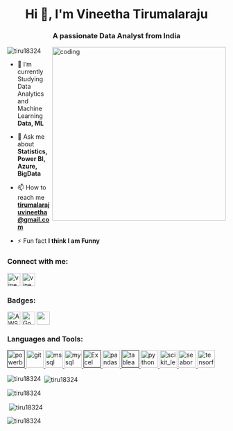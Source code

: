 
<h1 align="center">Hi 👋, I'm Vineetha Tirumalaraju</h1>
<h3 align="center">A passionate Data Analyst from India</h3> 

<img align="right" alt="coding" width="400" src="https://cdn.dribbble.com/users/1786505/screenshots/5270219/media/dfcb6f9292c3251767e6a2be8d89499e.gif">

<p align="left"> <img src="https://komarev.com/ghpvc/?username=tiru18324&label=Profile%20views&color=0e75b6&style=flat" alt="tiru18324" /> </p>

- 🌱 I’m currently Studying Data Analytics and Machine Learning **Data, ML**

- 💬 Ask me about **Statistics, Power BI, Azure, BigData**

- 📫 How to reach me **tirumalarajuvineetha@gmail.com**

- ⚡ Fun fact **I think I am Funny**


<p align="left">
</p>

<h3 align="left">Connect with me:</h3>
<p align="left">
<a href="https://instagram.com/vineetha_varma2?igshid=MzMyNGUyNmU2YQ==" target="blank"><img align="center" src="https://upload.wikimedia.org/wikipedia/commons/thumb/e/e7/Instagram_logo_2016.svg/2048px-Instagram_logo_2016.svg.png" alt="vineetha_varma2" height="30" width="30" /></a> 
<a href="https://www.linkedin.com/in/tirumalaraju-vineetha-7a08071bb/" target="blank"><img align="center" src="https://cdn-icons-png.flaticon.com/256/174/174857.png" alt="vineetha_varma" height="30" width="30" /></a>
</p>
<h3 align="left">Badges:</h3>
<p align="left">
<a href="https://www.credly.com/badges/66e6f498-c802-46d9-b41e-bd2a946be539/public_url" target="blank"><img align="center" src="https://images.credly.com/size/220x220/images/6f135924-7645-4bd2-ab68-3bc0b49c7e27/image.png" alt="AWS" height="30" width="30" /></a> 
<a href="https://www.credly.com/badges/36f05f97-fb5e-4cb4-8991-9aa57113e0b8/public_url" target="blank"><img align="center" src="https://images.credly.com/size/220x220/images/d41de2b7-cbc2-47ec-bcf1-ebecbe83872f/GCC_badge_DA_1000x1000.png" alt="Google Data Analytics Certified" height="30" width="30" /></a> 
<a href="https://skillsoft.digitalbadges.skillsoft.com/02d868fa-f080-4426-9b73-5c76b7b00659" target="blank"><img align="center" src="https://media.licdn.com/dms/image/D4E0BAQE8c2kQ4L-G8Q/company-logo_100_100/0/1688223744827/skillsoft_logo?e=1708560000&v=beta&t=VZOzzAD4LG8bs9pjlKMrcxBPmCdX5rwcJ1RgU7WD-28" height="30" width="30" /></a> 


</p>

<h3 align="left">Languages and Tools:</h3>
<p align="left"> <a href="" target="_blank" rel="noreferrer"> <img src="https://e7.pngegg.com/pngimages/252/727/png-clipart-power-bi-business-intelligence-microsoft-analytics-microsoft-text-rectangle.png" alt="powerbi" width="40" height="40"/> </a> <a href="https://git-scm.com/" target="_blank" rel="noreferrer"> <img src="https://www.vectorlogo.zone/logos/git-scm/git-scm-icon.svg" alt="git" width="40" height="40"/> </a>  <a href="https://www.elastic.co/kibana" target="_blank" rel="noreferrer">  </a> <a href="https://www.microsoft.com/en-us/sql-server" target="_blank" rel="noreferrer"> <img src="https://www.svgrepo.com/show/303229/microsoft-sql-server-logo.svg" alt="mssql" width="40" height="40"/> </a> <a href="https://www.mysql.com/" target="_blank" rel="noreferrer"> <img src="https://download.logo.wine/logo/MySQL/MySQL-Logo.wine.png" alt="mysql" width="40" height="40"/> </a> <a href="" target="_blank" rel="noreferrer"> <img src="https://download.logo.wine/logo/Microsoft_Excel/Microsoft_Excel-Logo.wine.png" alt="Excel" width="40" height="40"/> </a> <a href="https://pandas.pydata.org/" target="_blank" rel="noreferrer"> <img src="https://upload.wikimedia.org/wikipedia/commons/thumb/2/22/Pandas_mark.svg/1200px-Pandas_mark.svg.png" alt="pandas" width="40" height="40"/> </a> <a href="" target="_blank" rel="noreferrer"> <img src="https://cdn.worldvectorlogo.com/logos/tableau-software.svg" alt="tableau" width="40" height="40"/> </a> <a href="https://www.python.org" target="_blank" rel="noreferrer"> <img src="https://w7.pngwing.com/pngs/234/329/png-transparent-python-logo-thumbnail.png" alt="python" width="40" height="40"/> </a> <a href="https://scikit-learn.org/" target="_blank" rel="noreferrer"> <img src="https://upload.wikimedia.org/wikipedia/commons/0/05/Scikit_learn_logo_small.svg" alt="scikit_learn" width="40" height="40"/> </a> <a href="https://seaborn.pydata.org/" target="_blank" rel="noreferrer"> <img src="https://seaborn.pydata.org/_images/logo-mark-lightbg.svg" alt="seaborn" width="40" height="40"/> </a>   <a href="https://www.tensorflow.org" target="_blank" rel="noreferrer"> <img src="https://www.vectorlogo.zone/logos/tensorflow/tensorflow-icon.svg" alt="tensorflow" width="40" height="40"/> </a> </p>

<p><img align="left" src="https://github-readme-stats.vercel.app/api/top-langs?username=tiru18324&show_icons=true&locale=en&layout=compact" alt="tiru18324" /></p>

<p>&nbsp;<img align="center" src="https://github-readme-stats.vercel.app/api?username=tiru18324&show_icons=true&locale=en" alt="tiru18324" /></p>

<p><img align="center" src="https://github-readme-streak-stats.herokuapp.com/?user=tiru18324&" alt="tiru18324" /></p>

<p>&nbsp;<img align="center" src="https://github-readme-stats.vercel.app/api?username=tiru18324&show_icons=true&locale=en" alt="tiru18324" /></p>

<p><img align="center" src="https://github-readme-streak-stats.herokuapp.com/?user=tiru18324&" alt="tiru18324" /></p>
